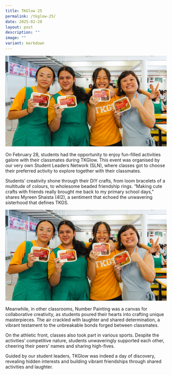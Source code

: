 ```yaml
---
title: TKGlow 25
permalink: /tkglow-25/
date: 2025-02-28
layout: post
description: ""
image: ""
variant: markdown
---
```

<img src="/images/Sparkling_Moment/2025/TDD_Hero.png">
<p>On February 28, students had the opportunity to enjoy fun-filled activities galore with their classmates during TKGlow. This event was organised by our very own Student Leaders Network (SLN), where classes got to choose their preferred activity to explore together with their classmates. </p>
<p>Students’ creativity shone through their DIY crafts, from loom bracelets of a multitude of colours, to wholesome beaded friendship rings. “Making cute crafts with friends really brought me back to my primary school days,” shares Myreen Shaista (4I2), a sentiment that echoed the unwavering sisterhood that defines TKGS.</p>
<img src="/images/Sparkling_Moment/2025/TDD_Hero.png">
<p>Meanwhile, in other classrooms, Number Painting was a canvas for collaborative creativity, as students poured their hearts into crafting unique masterpieces. The air crackled with laughter and shared determination, a vibrant testament to the unbreakable bonds forged between classmates.</p>
<p>On the athletic front, classes also took part in various sports. Despite the activities’ competitive nature, students unwaveringly supported each other, cheering their peers' names and sharing high-fives. 
</p>
<p>Guided by our student leaders, TKGlow was indeed a day of discovery, revealing hidden interests and building vibrant friendships through shared activities and laughter.</p>